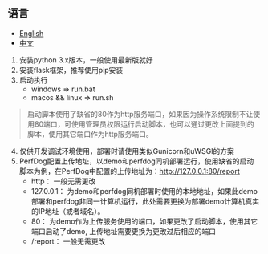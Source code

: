 ## 语言
- [English](readme.md)
- [中文](readme_zh.md)

1. 安装python 3.x版本，一般使用最新版就好
2. 安装flask框架，推荐使用pip安装
3. 启动执行
    + windows => run.bat
    + macos && linux => run.sh
> 启动脚本使用了缺省的80作为http服务端口，如果因为操作系统限制不让使用80端口，可使用管理员权限运行启动脚本，也可以通过更改上面提到的脚本，使用其它端口作为http服务端口。
4. 仅供开发调试环境使用，部署时请使用类似Gunicorn和uWSGI的方案
5. PerfDog配置上传地址，以demo和perfdog同机部署运行，使用缺省的启动脚本为例，在PerfDog中配置的上传地址为：http://127.0.0.1:80/report
    + http： 一般无需更改
    + 127.0.0.1： 为demo和perfdog同机部署时使用的本地地址，如果此demo部署和perfdog非同一计算机运行，此处需要更换为部署demo计算机真实的IP地址（或者域名）。
    + 80： 为demo作为上传服务使用的端口，如果更改了启动脚本，使用其它端口启动了demo, 上传地址需要更换为更改过后相应的端口
    + /report： 一般无需更改